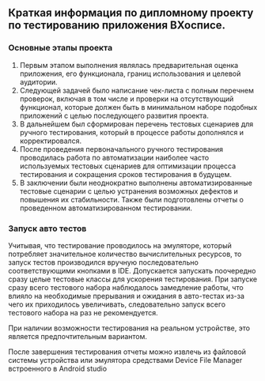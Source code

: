 ## Краткая информация по дипломному проекту по тестированию приложения ВХосписе.


   ### Основные этапы проекта
   1. Первым этапом выполнения являлась предварительная оценка приложения, его функционала, границ использования и целевой аудитории.
   2. Следующей задачей было написание чек-листа с полным перечнем проверок, включая в том числе и проверки на отсутствующий функционал, которые должен быть в минимальном наборе подобных приложений с целью последующего развития проекта.
   3. В дальнейшем был сформирован перечень тестовых сценариев для ручного тестирования, который в процессе работы дополнялся и корректировался.
   4. После проведения первоначального ручного тестирования проводилась работа по автоматизации наиболее часто используемых тестовых сценариев для оптимизации процесса тестирования и сокращения сроков тестирования в будущем.
   5. В заключении были неоднократно выполнены автоматизированные тестовые сценарии с целью устранения возможных дефектов и повышения их стабильности. Также были подготовлены отчеты о проведенном автоматизированном тестировании.

### Запуск авто тестов

Учитывая, что тестирование проводилось на эмуляторе, который потребляет значительное количество вычислительных ресурсов, то запуск тестов производился вручную последовательно соответствующими кнопками в IDE. Допускается запускать поочередно сразу целые тестовые классы для ускорения тестирования. При запуске сразу всего тестового набора наблюдалось замедление работы, что влияло на необходимые прерывания и ожидания в авто-тестах из-за чего их приходилось увеличивать, следовательно запуск всего тестового набора на раз не рекомендуется.

При наличии возможности тестирования на реальном устройстве, это является предпочтительным вариантом.

После завершения тестирования отчеты можно извлечь из файловой системы устройства или эмулятора средствами Device File Manager встроенного в Android studio